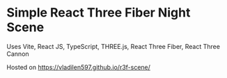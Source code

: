 # Simple React Three Fiber Night Scene

Uses Vite, React JS, TypeScript, THREE.js, React Three Fiber, React Three Cannon

Hosted on https://vladilen597.github.io/r3f-scene/

